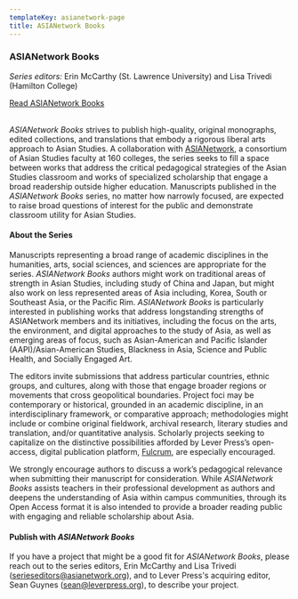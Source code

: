 ```yaml
---
templateKey: asianetwork-page
title: ASIANetwork Books
---
```

### ASIANetwork Books

*Series editors:* Erin McCarthy (St. Lawrence University) and Lisa Trivedi (Hamilton College)

<a class="btn btn-secondary" href="https://www.fulcrum.org/leverpress?f%5Bseries_sim%5D%5B%5D=ASIANetwork+Books&locale=en">Read ASIANetwork Books</a>

<br>*ASIANetwork Books* strives to publish high-quality, original monographs, edited collections, and translations that embody a rigorous liberal arts approach to Asian Studies. A collaboration with [ASIANetwork](https://asianetwork.org/), a consortium of Asian Studies faculty at 160 colleges, the series seeks to fill a space between works that address the critical pedagogical strategies of the Asian Studies classroom and works of specialized scholarship that engage a broad readership outside higher education. Manuscripts published in the *ASIANetwork Books* series, no matter how narrowly focused, are expected to raise broad questions of interest for the public and demonstrate classroom utility for Asian Studies.

#### **About the Series**

Manuscripts representing a broad range of academic disciplines in the humanities, arts, social sciences, and sciences are appropriate for the series. *ASIANetwork Books* authors might work on traditional areas of strength in Asian Studies, including study of China and Japan, but might also work on less represented areas of Asia including, Korea, South or Southeast Asia, or the Pacific Rim. *ASIANetwork Books* is particularly interested in publishing works that address longstanding strengths of ASIANetwork members and its initiatives, including the focus on the arts, the environment, and digital approaches to the study of Asia, as well as emerging areas of focus, such as Asian-American and Pacific Islander (AAPI)/Asian-American Studies, Blackness in Asia, Science and Public Health, and Socially Engaged Art.

The editors invite submissions that address particular countries, ethnic groups, and cultures, along with those that engage broader regions or movements that cross geopolitical boundaries. Project foci may be contemporary or historical, grounded in an academic discipline, in an interdisciplinary framework, or comparative approach; methodologies might include or combine original fieldwork, archival research, literary studies and translation, and/or quantitative analysis. Scholarly projects seeking to capitalize on the distinctive possibilities afforded by Lever Press’s open-access, digital publication platform, [Fulcrum](https://www.charleston-hub.com/2022/05/fulcrum-presents-the-next-big-thing-in-scholarly-communications-the-book/), are especially encouraged.

We strongly encourage authors to discuss a work’s pedagogical relevance when submitting their manuscript for consideration. While *ASIANetwork Books* assists teachers in their professional development as authors and deepens the understanding of Asia within campus communities, through its Open Access format it is also intended to provide a broader reading public with engaging and reliable scholarship about Asia.

#### **Publish with *ASIANetwork Books***

If you have a project that might be a good fit for *ASIANetwork Books*, please reach out to the series editors, Erin McCarthy and Lisa Trivedi ([serieseditors@asianetwork.org](mailto:serieseditors@asianetwork.org)), and to Lever Press's acquiring editor, Sean Guynes (sean@leverpress.org), to describe your project.